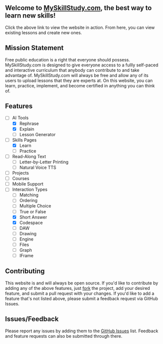 ## Welcome to [MySkillStudy.com](https://myskillstudy.com), the best way to learn new skills!

Click the above link to view the website in action. From here, you can view existing lessons and create new ones.

## Mission Statement

Free public education is a right that everyone should possess. MySkillStudy.com is designed to give everyone access to a fullly self-paced and interactive curriculum that anybody can contribute to and take advantage of. MySkillStudy.com will always be free and allow any of its users to upload lessons that they are experts at. On this website, you can learn, practice, implement, and become certified in anything you can think of.

## Features
- [ ] AI Tools
  - [x] Rephrase
  - [x] Explain
  - [ ] Lesson Generator
- [ ] Skills Pages
  - [x] Learn
  - [ ] Practice
- [ ] Read-Along Text
  - [ ] Letter-by-Letter Printing
  - [ ] Natural Voice TTS
- [ ] Projects
- [ ] Courses
- [ ] Mobile Support
- [ ] Interaction Types
  - [ ] Matching
  - [ ] Ordering
  - [ ] Multiple Choice
  - [ ] True or False
  - [x] Short Answer
  - [x] Codespace
  - [ ] DAW
  - [ ] Drawing
  - [ ] Engine
  - [ ] Files
  - [ ] Graph
  - [ ] IFrame

## Contributing
This website is and will always be open source. If you'd like to contribute by adding any of the above features, just [fork](https://github.com/DerekSturm263/Lesson-Host/fork) the project, add your desired feature, and submit a pull request with your changes. If you'd like to add a feature that's not listed above, please submit a feedback request via GitHub Issues.

## Issues/Feedback
Please report any issues by adding them to the [GitHub Issues](https://github.com/DerekSturm263/Lesson-Host/issues) list. Feedback and feature requests can also be submitted through there.
